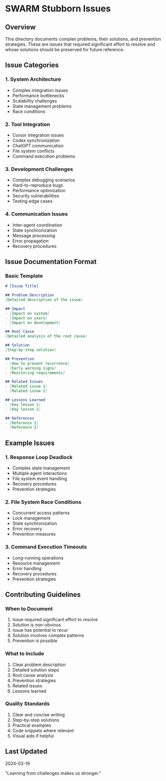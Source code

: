 # SWARM Stubborn Issues

## Overview
This directory documents complex problems, their solutions, and prevention strategies. These are issues that required significant effort to resolve and whose solutions should be preserved for future reference.

## Issue Categories

### 1. System Architecture
- Complex integration issues
- Performance bottlenecks
- Scalability challenges
- State management problems
- Race conditions

### 2. Tool Integration
- Cursor integration issues
- Codex synchronization
- ChatGPT communication
- File system conflicts
- Command execution problems

### 3. Development Challenges
- Complex debugging scenarios
- Hard-to-reproduce bugs
- Performance optimization
- Security vulnerabilities
- Testing edge cases

### 4. Communication Issues
- Inter-agent coordination
- State synchronization
- Message processing
- Error propagation
- Recovery procedures

## Issue Documentation Format

### Basic Template
```markdown
# [Issue Title]

## Problem Description
[Detailed description of the issue]

## Impact
- [Impact on system]
- [Impact on users]
- [Impact on development]

## Root Cause
[Detailed analysis of the root cause]

## Solution
[Step-by-step solution]

## Prevention
- [How to prevent recurrence]
- [Early warning signs]
- [Monitoring requirements]

## Related Issues
- [Related issue 1]
- [Related issue 2]

## Lessons Learned
- [Key lesson 1]
- [Key lesson 2]

## References
- [Reference 1]
- [Reference 2]
```

## Example Issues

### 1. Response Loop Deadlock
- Complex state management
- Multiple agent interactions
- File system event handling
- Recovery procedures
- Prevention strategies

### 2. File System Race Conditions
- Concurrent access patterns
- Lock management
- State synchronization
- Error recovery
- Prevention measures

### 3. Command Execution Timeouts
- Long-running operations
- Resource management
- Error handling
- Recovery procedures
- Prevention strategies

## Contributing Guidelines

### When to Document
1. Issue required significant effort to resolve
2. Solution is non-obvious
3. Issue has potential to recur
4. Solution involves complex patterns
5. Prevention is possible

### What to Include
1. Clear problem description
2. Detailed solution steps
3. Root cause analysis
4. Prevention strategies
5. Related issues
6. Lessons learned

### Quality Standards
1. Clear and concise writing
2. Step-by-step solutions
3. Practical examples
4. Code snippets where relevant
5. Visual aids if helpful

## Last Updated
2024-03-19

"Learning from challenges makes us stronger." 
